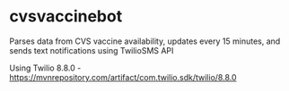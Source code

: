 # cvsvaccinebot

Parses data from CVS vaccine availability, updates every 15 minutes, and sends text notifications using TwilioSMS API

Using Twilio 8.8.0 - https://mvnrepository.com/artifact/com.twilio.sdk/twilio/8.8.0
